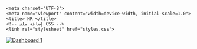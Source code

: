 <!DOCTYPE html>
<html lang="en">

<head>

    <meta charset="UTF-8">
    <meta name="viewport" content="width=device-width, initial-scale=1.0">
    <title> HR </title>
    <!-- إضافة ملف CSS -->
    <link rel="stylesheet" href="styles.css">
</head>

<body>
<div class='tableauPlaceholder' id='viz1735428883138' style='position: relative'><noscript><a href='#'><img alt='Dashboard 1 ' src='https:&#47;&#47;public.tableau.com&#47;static&#47;images&#47;HR&#47;HR_17352179781800&#47;Dashboard1&#47;1_rss.png' style='border: none' /></a></noscript><object class='tableauViz'  style='display:none;'><param name='host_url' value='https%3A%2F%2Fpublic.tableau.com%2F' /> <param name='embed_code_version' value='3' /> <param name='site_root' value='' /><param name='name' value='HR_17352179781800&#47;Dashboard1' /><param name='tabs' value='no' /><param name='toolbar' value='yes' /><param name='static_image' value='https:&#47;&#47;public.tableau.com&#47;static&#47;images&#47;HR&#47;HR_17352179781800&#47;Dashboard1&#47;1.png' /> <param name='animate_transition' value='yes' /><param name='display_static_image' value='yes' /><param name='display_spinner' value='yes' /><param name='display_overlay' value='yes' /><param name='display_count' value='yes' /><param name='language' value='en-US' /><param name='filter' value='publish=yes' /></object></div>                <script type='text/javascript'>                    var divElement = document.getElementById('viz1735428883138');                    var vizElement = divElement.getElementsByTagName('object')[0];                    if ( divElement.offsetWidth > 800 ) { vizElement.style.minWidth='1748px';vizElement.style.maxWidth='1948px';vizElement.style.width='100%';vizElement.style.height='1028px';} else if ( divElement.offsetWidth > 500 ) { vizElement.style.minWidth='1748px';vizElement.style.maxWidth='1948px';vizElement.style.width='100%';vizElement.style.height='1028px';} else { vizElement.style.width='100%';vizElement.style.height='4077px';}                     var scriptElement = document.createElement('script');                    scriptElement.src = 'https://public.tableau.com/javascripts/api/viz_v1.js';                    vizElement.parentNode.insertBefore(scriptElement, vizElement);                </script>



</body>

</html>
